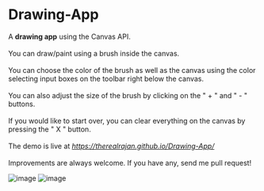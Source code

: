 # Drawing-App
A **drawing app** using the Canvas API.<br><br>
You can draw/paint using a brush inside the canvas.<br><br>
You can choose the color of the brush as well as the canvas using the color selecting input boxes on the toolbar right below the canvas.<br><br>
You can also adjust the size of the brush by clicking on the " + " and " - " buttons.<br><br>
If you would like to start over, you can clear everything on the canvas by pressing the " X " button.<br><br>
The demo is live at *https://therealrajan.github.io/Drawing-App/*
<br><br>
Improvements are always welcome. If you have any, send me pull request!

![image](https://user-images.githubusercontent.com/22878736/129043671-3e1c2e2e-8e75-418e-b6e3-0238f38a99fc.png)
![image](https://user-images.githubusercontent.com/22878736/129043615-805165c2-75b2-402f-868e-e3a5c4766412.png)
